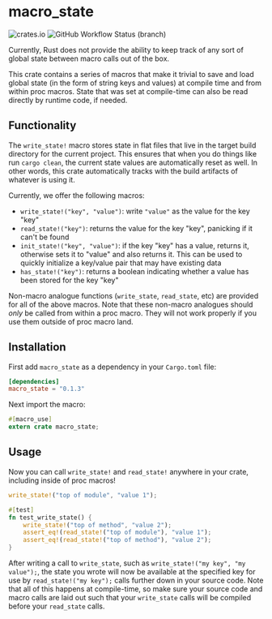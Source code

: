 # macro_state

![crates.io](https://img.shields.io/crates/v/macro_state.svg) ![GitHub Workflow Status (branch)](https://img.shields.io/github/workflow/status/sam0x17/macro_state/CI%20Checks/main)

Currently, Rust does not provide the ability to keep track of any sort of global
state between macro calls out of the box.

This crate contains a series of macros that make it trivial to save and load global
state (in the form of string keys and values) at compile time and from within proc
macros. State that was set at compile-time can also be read directly by runtime
code, if needed.

## Functionality

The `write_state!` macro stores state in flat files that live in the target build
directory for the current project. This ensures that when you do things like run
`cargo clean`, the current state values are automatically reset as well. In other
words, this crate automatically tracks with the build artifacts of whatever is
using it.

Currently, we offer the following macros:
* `write_state!("key", "value")`: write `"value"` as the value for the key "key"
* `read_state!("key")`: returns the value for the key "key", panicking if it can't be found
* `init_state!("key", "value")`: if the key "key" has a value, returns it, otherwise sets it to "value" and also returns it. This can be used to quickly initialize a key/value pair that may have existing data
* `has_state!("key")`: returns a boolean indicating whether a value has been stored for the key "key"

Non-macro analogue functions (`write_state`, `read_state`, etc) are provided for
all of the above macros. Note that these non-macro analogues should _only_ be called
from within a proc macro. They will not work properly if you use them outside of
proc macro land.

## Installation

First add `macro_state` as a dependency in your `Cargo.toml` file:
```toml
[dependencies]
macro_state = "0.1.3"
```

Next import the macro:
```rust
#[macro_use]
extern crate macro_state;
```

## Usage

Now you can call `write_state!` and `read_state!` anywhere in your crate, including
inside of proc macros!
```rust
write_state!("top of module", "value 1");

#[test]
fn test_write_state() {
    write_state!("top of method", "value 2");
    assert_eq!(read_state!("top of module"), "value 1");
    assert_eq!(read_state!("top of method"), "value 2");
}
```

After writing a call to `write_state`, such as `write_state!("my key", "my value");`, the state
you wrote will now be available at the specified key for use by `read_state!("my key");`
calls further down in your source code. Note that all of this happens at compile-time, so
make sure your source code and macro calls are laid out such that your `write_state` calls
will be compiled before your `read_state` calls.
